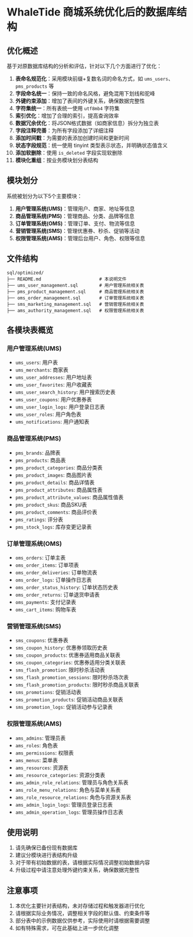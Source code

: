 # WhaleTide 商城系统优化后的数据库结构

## 优化概述

基于对原数据库结构的分析和评估，针对以下几个方面进行了优化：

1. **表命名规范化**：采用模块前缀+复数名词的命名方式，如 `ums_users`、`pms_products` 等
2. **字段命名统一**：保持一致的命名风格，避免混用下划线和驼峰
3. **外键约束添加**：增加了表间的外键关系，确保数据完整性
4. **字符集统一**：所有表统一使用 `utf8mb4` 字符集
5. **索引优化**：增加了合理的索引，提高查询效率
6. **数据冗余优化**：将JSON格式数据（如商家信息）拆分为独立表
7. **字段注释完善**：为所有字段添加了详细注释
8. **添加时间戳**：为需要的表添加创建时间和更新时间
9. **状态字段规范**：统一使用 tinyint 类型表示状态，并明确状态值含义
10. **添加软删除**：使用 `is_deleted` 字段实现软删除
11. **模块化重组**：按业务模块划分表结构

## 模块划分

系统被划分为以下5个主要模块：

1. **用户管理系统(UMS)**：管理用户、商家、地址等信息
2. **商品管理系统(PMS)**：管理商品、分类、品牌等信息
3. **订单管理系统(OMS)**：管理订单、支付、物流等信息
4. **营销管理系统(SMS)**：管理优惠券、秒杀、促销等活动
5. **权限管理系统(AMS)**：管理后台用户、角色、权限等信息

## 文件结构

```
sql/optimized/
├── README.md                      # 本说明文件
├── ums_user_management.sql        # 用户管理系统相关表
├── pms_product_management.sql     # 商品管理系统相关表
├── oms_order_management.sql       # 订单管理系统相关表
├── sms_marketing_management.sql   # 营销管理系统相关表
├── ams_authority_management.sql   # 权限管理系统相关表
```

## 各模块表概览

### 用户管理系统(UMS)

- `ums_users`: 用户表
- `ums_merchants`: 商家表
- `ums_user_addresses`: 用户地址表
- `ums_user_favorites`: 用户收藏表
- `ums_user_search_history`: 用户搜索历史表
- `ums_user_coupons`: 用户优惠券表
- `ums_user_login_logs`: 用户登录日志表
- `ums_user_roles`: 用户角色表
- `ums_notifications`: 用户通知表

### 商品管理系统(PMS)

- `pms_brands`: 品牌表
- `pms_products`: 商品表
- `pms_product_categories`: 商品分类表
- `pms_product_images`: 商品图片表
- `pms_product_details`: 商品详情表
- `pms_product_attributes`: 商品属性表
- `pms_product_attribute_values`: 商品属性值表
- `pms_product_skus`: 商品SKU表
- `pms_product_comments`: 商品评价表
- `pms_ratings`: 评分表
- `pms_stock_logs`: 库存变更记录表

### 订单管理系统(OMS)

- `oms_orders`: 订单主表
- `oms_order_items`: 订单项表
- `oms_order_deliveries`: 订单物流表
- `oms_order_logs`: 订单操作日志表
- `oms_order_status_history`: 订单状态历史表
- `oms_order_returns`: 订单退货申请表
- `oms_payments`: 支付记录表
- `oms_cart_items`: 购物车表

### 营销管理系统(SMS)

- `sms_coupons`: 优惠券表
- `sms_coupon_history`: 优惠券领取历史表
- `sms_coupon_products`: 优惠券适用商品关联表
- `sms_coupon_categories`: 优惠券适用分类关联表
- `sms_flash_promotion`: 限时秒杀活动表
- `sms_flash_promotion_sessions`: 限时秒杀场次表
- `sms_flash_promotion_products`: 限时秒杀商品关联表
- `sms_promotions`: 促销活动表
- `sms_promotion_products`: 促销活动商品关联表
- `sms_promotion_logs`: 促销活动参与记录表

### 权限管理系统(AMS)

- `ams_admins`: 管理员表
- `ams_roles`: 角色表
- `ams_permissions`: 权限表
- `ams_menus`: 菜单表
- `ams_resources`: 资源表
- `ams_resource_categories`: 资源分类表
- `ams_admin_role_relations`: 管理员与角色关系表
- `ams_role_menu_relations`: 角色与菜单关系表
- `ams_role_resource_relations`: 角色与资源关系表
- `ams_admin_login_logs`: 管理员登录日志表
- `ams_admin_operation_logs`: 管理员操作日志表

## 使用说明

1. 请先确保已备份现有数据库
2. 建议分模块进行表结构升级
3. 对于带有初始数据的表，请根据实际情况调整初始数据内容
4. 升级过程中请注意处理外键约束关系，确保数据完整性

## 注意事项

1. 本优化主要针对表结构，未对存储过程和触发器进行优化
2. 请根据实际业务情况，调整相关字段的默认值、约束条件等
3. 部分表中的示例数据仅供参考，实际使用时请根据需要调整
4. 如有特殊需求，可在此基础上进一步优化调整 